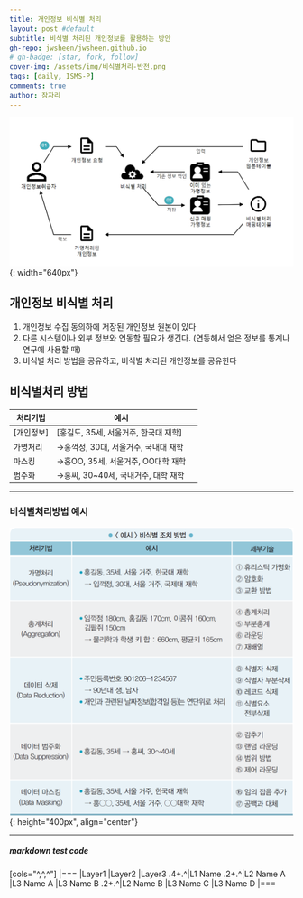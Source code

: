 ```yaml
---
title: 개인정보 비식별 처리
layout: post #default
subtitle: 비식별 처리된 개인정보를 활용하는 방안
gh-repo: jwsheen/jwsheen.github.io
# gh-badge: [star, fork, follow]
cover-img: /assets/img/비식별처리-반전.png
tags: [daily, ISMS-P]
comments: true
author: 잠자리
---
```


![](/assets/img/비식별처리.PNG){: width="640px"}

## 개인정보 비식별 처리
1. 개인정보 수집 동의하에 저장된 개인정보 원본이 있다
2. 다른 시스템이나 외부 정보와 연동할 필요가 생긴다. (연동해서 얻은 정보를 통계나 연구에 사용할 때)
3. 비식별 처리 방법을 공유하고, 비식별 처리된 개인정보를 공유한다

## 비식별처리 방법

| 처리기법| 예시 | |
| --- | --- | --- |
| [개인정보] | [홍길도, 35세, 서울거주, 한국대 재학]||
| 가명처리 | &rarr;홍꺽정, 30대, 서울거주, 국내대 재학|
| 마스킹 | &rarr;홍OO, 35세, 서울거주, OO대학 재학|
| 범주화 | &rarr;홍씨, 30~40세, 국내거주, 대학 재학 |
  

*** 

### 비식별처리방법 예시
![비식별처리방법](/assets/img/비식별처리방법.png){: height="400px", align="center"}


***
##### markdown test code

[cols="^,^,^"]
|===
|Layer1 |Layer2 |Layer3 
.4+.^|L1 Name .2+.^|L2 Name A |L3 Name A 
|L3 Name B 
.2+.^|L2 Name B |L3 Name C 
|L3 Name D 
|===

